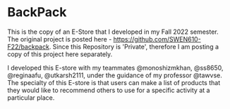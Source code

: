 # BackPack
This is the copy of an E-Store that I developed in my Fall 2022 semester. 
The original project is posted here - https://github.com/SWEN610-F22/backpack. Since this Repository is 'Private', therefore I am posting a copy of this project here separately.

I developed this E-store with my teammates @monoshizmkhan, @ss8650, @reginaafu, @utkarsh2111, under the guidance of my professor @tawvse. 
The specialty of this E-store is that users can make a list of products that they would like to recommend others to use for a specific activity at a particular place.
